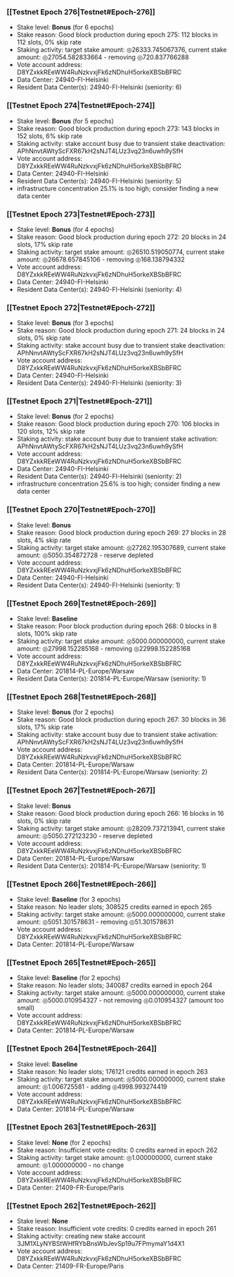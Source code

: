 ### [[Testnet Epoch 276|Testnet#Epoch-276]]
* Stake level: **Bonus** (for 6 epochs)
* Stake reason: Good block production during epoch 275: 112 blocks in 112 slots, 0% skip rate
* Staking activity: target stake amount: ◎26333.745067376, current stake amount: ◎27054.582833664 - removing ◎720.837766288
* Vote account address: D8YZxkkREeWW4RuNzkvxjFk6zNDhuH5orkeXBSbBFRC
* Data Center: 24940-FI-Helsinki
* Resident Data Center(s): 24940-FI-Helsinki (seniority: 6)
### [[Testnet Epoch 274|Testnet#Epoch-274]]
* Stake level: **Bonus** (for 5 epochs)
* Stake reason: Good block production during epoch 273: 143 blocks in 152 slots, 6% skip rate
* Staking activity: stake account busy due to transient stake deactivation: APhNnvtAWtyScFXR67kH2sNJT4LUz3vq23n6uwh9ySfH
* Vote account address: D8YZxkkREeWW4RuNzkvxjFk6zNDhuH5orkeXBSbBFRC
* Data Center: 24940-FI-Helsinki
* Resident Data Center(s): 24940-FI-Helsinki (seniority: 5)
* infrastructure concentration 25.1% is too high; consider finding a new data center
### [[Testnet Epoch 273|Testnet#Epoch-273]]
* Stake level: **Bonus** (for 4 epochs)
* Stake reason: Good block production during epoch 272: 20 blocks in 24 slots, 17% skip rate
* Staking activity: target stake amount: ◎26510.519050774, current stake amount: ◎26678.657845106 - removing ◎168.138794332
* Vote account address: D8YZxkkREeWW4RuNzkvxjFk6zNDhuH5orkeXBSbBFRC
* Data Center: 24940-FI-Helsinki
* Resident Data Center(s): 24940-FI-Helsinki (seniority: 4)
### [[Testnet Epoch 272|Testnet#Epoch-272]]
* Stake level: **Bonus** (for 3 epochs)
* Stake reason: Good block production during epoch 271: 24 blocks in 24 slots, 0% skip rate
* Staking activity: stake account busy due to transient stake deactivation: APhNnvtAWtyScFXR67kH2sNJT4LUz3vq23n6uwh9ySfH
* Vote account address: D8YZxkkREeWW4RuNzkvxjFk6zNDhuH5orkeXBSbBFRC
* Data Center: 24940-FI-Helsinki
* Resident Data Center(s): 24940-FI-Helsinki (seniority: 3)
### [[Testnet Epoch 271|Testnet#Epoch-271]]
* Stake level: **Bonus** (for 2 epochs)
* Stake reason: Good block production during epoch 270: 106 blocks in 120 slots, 12% skip rate
* Staking activity: stake account busy due to transient stake activation: APhNnvtAWtyScFXR67kH2sNJT4LUz3vq23n6uwh9ySfH
* Vote account address: D8YZxkkREeWW4RuNzkvxjFk6zNDhuH5orkeXBSbBFRC
* Data Center: 24940-FI-Helsinki
* Resident Data Center(s): 24940-FI-Helsinki (seniority: 2)
* infrastructure concentration 25.6% is too high; consider finding a new data center
### [[Testnet Epoch 270|Testnet#Epoch-270]]
* Stake level: **Bonus**
* Stake reason: Good block production during epoch 269: 27 blocks in 28 slots, 4% skip rate
* Staking activity: target stake amount: ◎27262.195307689, current stake amount: ◎5050.354872728 - reserve depleted
* Vote account address: D8YZxkkREeWW4RuNzkvxjFk6zNDhuH5orkeXBSbBFRC
* Data Center: 24940-FI-Helsinki
* Resident Data Center(s): 24940-FI-Helsinki (seniority: 1)
### [[Testnet Epoch 269|Testnet#Epoch-269]]
* Stake level: **Baseline**
* Stake reason: Poor block production during epoch 268: 0 blocks in 8 slots, 100% skip rate
* Staking activity: target stake amount: ◎5000.000000000, current stake amount: ◎27998.152285168 - removing ◎22998.152285168
* Vote account address: D8YZxkkREeWW4RuNzkvxjFk6zNDhuH5orkeXBSbBFRC
* Data Center: 201814-PL-Europe/Warsaw
* Resident Data Center(s): 201814-PL-Europe/Warsaw (seniority: 1)
### [[Testnet Epoch 268|Testnet#Epoch-268]]
* Stake level: **Bonus** (for 2 epochs)
* Stake reason: Good block production during epoch 267: 30 blocks in 36 slots, 17% skip rate
* Staking activity: stake account busy due to transient stake activation: APhNnvtAWtyScFXR67kH2sNJT4LUz3vq23n6uwh9ySfH
* Vote account address: D8YZxkkREeWW4RuNzkvxjFk6zNDhuH5orkeXBSbBFRC
* Data Center: 201814-PL-Europe/Warsaw
* Resident Data Center(s): 201814-PL-Europe/Warsaw (seniority: 2)
### [[Testnet Epoch 267|Testnet#Epoch-267]]
* Stake level: **Bonus**
* Stake reason: Good block production during epoch 266: 16 blocks in 16 slots, 0% skip rate
* Staking activity: target stake amount: ◎28209.737213941, current stake amount: ◎5050.272123230 - reserve depleted
* Vote account address: D8YZxkkREeWW4RuNzkvxjFk6zNDhuH5orkeXBSbBFRC
* Data Center: 201814-PL-Europe/Warsaw
* Resident Data Center(s): 201814-PL-Europe/Warsaw (seniority: 1)
### [[Testnet Epoch 266|Testnet#Epoch-266]]
* Stake level: **Baseline** (for 3 epochs)
* Stake reason: No leader slots; 308525 credits earned in epoch 265
* Staking activity: target stake amount: ◎5000.000000000, current stake amount: ◎5051.301578631 - removing ◎51.301578631
* Vote account address: D8YZxkkREeWW4RuNzkvxjFk6zNDhuH5orkeXBSbBFRC
* Data Center: 201814-PL-Europe/Warsaw
### [[Testnet Epoch 265|Testnet#Epoch-265]]
* Stake level: **Baseline** (for 2 epochs)
* Stake reason: No leader slots; 340087 credits earned in epoch 264
* Staking activity: target stake amount: ◎5000.000000000, current stake amount: ◎5000.010954327 - not removing ◎0.010954327 (amount too small)
* Vote account address: D8YZxkkREeWW4RuNzkvxjFk6zNDhuH5orkeXBSbBFRC
* Data Center: 201814-PL-Europe/Warsaw
### [[Testnet Epoch 264|Testnet#Epoch-264]]
* Stake level: **Baseline**
* Stake reason: No leader slots; 176121 credits earned in epoch 263
* Staking activity: target stake amount: ◎5000.000000000, current stake amount: ◎1.006725581 - adding ◎4998.993274419
* Vote account address: D8YZxkkREeWW4RuNzkvxjFk6zNDhuH5orkeXBSbBFRC
* Data Center: 201814-PL-Europe/Warsaw
### [[Testnet Epoch 263|Testnet#Epoch-263]]
* Stake level: **None** (for 2 epochs)
* Stake reason: Insufficient vote credits: 0 credits earned in epoch 262
* Staking activity: target stake amount: ◎1.000000000, current stake amount: ◎1.000000000 - no change
* Vote account address: D8YZxkkREeWW4RuNzkvxjFk6zNDhuH5orkeXBSbBFRC
* Data Center: 21409-FR-Europe/Paris
### [[Testnet Epoch 262|Testnet#Epoch-262]]
* Stake level: **None**
* Stake reason: Insufficient vote credits: 0 credits earned in epoch 261
* Staking activity: creating new stake account 3JM1XLyNYBStWHfRYbBnsWbJevSp19u7FPmymaY1d4X1
* Vote account address: D8YZxkkREeWW4RuNzkvxjFk6zNDhuH5orkeXBSbBFRC
* Data Center: 21409-FR-Europe/Paris